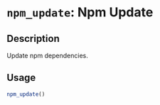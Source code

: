 # `npm_update`: Npm Update

## Description


 Update npm dependencies.


## Usage

```r
npm_update()
```


